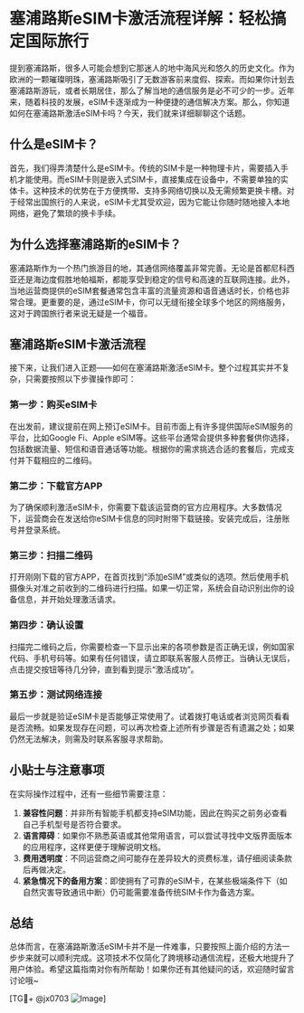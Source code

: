 # 塞浦路斯eSIM卡激活流程详解：轻松搞定国际旅行

提到塞浦路斯，很多人可能会想到它那迷人的地中海风光和悠久的历史文化。作为欧洲的一颗璀璨明珠，塞浦路斯吸引了无数游客前来度假、探索。而如果你计划去塞浦路斯游玩，或者长期居住，那么了解当地的通信服务是必不可少的一步。近年来，随着科技的发展，eSIM卡逐渐成为一种便捷的通信解决方案。那么，你知道如何在塞浦路斯激活eSIM卡吗？今天，我们就来详细聊聊这个话题。

## 什么是eSIM卡？

首先，我们得弄清楚什么是eSIM卡。传统的SIM卡是一种物理卡片，需要插入手机才能使用。而eSIM卡则是嵌入式SIM卡，直接集成在设备中，不需要单独的实体卡。这种技术的优势在于方便携带、支持多网络切换以及无需频繁更换卡槽。对于经常出国旅行的人来说，eSIM卡尤其受欢迎，因为它能让你随时随地接入本地网络，避免了繁琐的换卡手续。

## 为什么选择塞浦路斯的eSIM卡？

塞浦路斯作为一个热门旅游目的地，其通信网络覆盖非常完善。无论是首都尼科西亚还是海边度假胜地帕福斯，都能享受到稳定的信号和高速的互联网连接。此外，当地运营商提供的eSIM套餐通常包含丰富的流量资源和语音通话时长，价格也非常合理。更重要的是，通过eSIM卡，你可以无缝衔接全球多个地区的网络服务，这对于跨国旅行者来说无疑是一个福音。

## 塞浦路斯eSIM卡激活流程

接下来，让我们进入正题——如何在塞浦路斯激活eSIM卡。整个过程其实并不复杂，只需要按照以下步骤操作即可：

### 第一步：购买eSIM卡

在出发前，建议提前在网上预订eSIM卡。目前市面上有许多提供国际eSIM服务的平台，比如Google Fi、Apple eSIM等。这些平台通常会提供多种套餐供你选择，包括数据流量、短信和语音通话等功能。根据你的需求挑选合适的套餐后，完成支付并下载相应的二维码。

### 第二步：下载官方APP

为了确保顺利激活eSIM卡，你需要下载该运营商的官方应用程序。大多数情况下，运营商会在发送给你eSIM卡信息的同时附带下载链接。安装完成后，注册账号并登录系统。

### 第三步：扫描二维码

打开刚刚下载的官方APP，在首页找到“添加eSIM”或类似的选项。然后使用手机摄像头对准之前收到的二维码进行扫描。如果一切正常，系统会自动识别出你的设备信息，并开始处理激活请求。

### 第四步：确认设置

扫描完二维码之后，你需要检查一下显示出来的各项参数是否正确无误，例如国家代码、手机号码等。如果有任何错误，请立即联系客服人员修正。当确认无误后，点击提交按钮等待几分钟，直到看到提示“激活成功”。

### 第五步：测试网络连接

最后一步就是验证eSIM卡是否能够正常使用了。试着拨打电话或者浏览网页看看是否流畅。如果发现存在问题，可以再次检查上述所有步骤是否有遗漏之处；如果仍然无法解决，则需及时联系客服寻求帮助。

## 小贴士与注意事项

在实际操作过程中，还有一些细节需要注意：

1. **兼容性问题**：并非所有智能手机都支持eSIM功能，因此在购买之前务必查看自己手机型号是否符合要求。
2. **语言障碍**：如果你不熟悉英语或其他常用语言，可以尝试寻找中文版界面版本的应用程序，这样更便于理解说明文档。
3. **费用透明度**：不同运营商之间可能存在差异较大的资费标准，请仔细阅读条款后再做决定。
4. **紧急情况下的备用方案**：即使拥有了可靠的eSIM卡，在某些极端条件下（如自然灾害导致通讯中断）仍可能需要准备传统SIM卡作为备选方案。

## 总结

总体而言，在塞浦路斯激活eSIM卡并不是一件难事，只要按照上面介绍的方法一步步来就可以顺利完成。这项技术不仅简化了跨境移动通信流程，还极大地提升了用户体验。希望这篇指南对你有所帮助！如果你还有其他疑问的话，欢迎随时留言讨论哦~

[TG💪+ @jx0703 ![Image](https://github.com/user-attachments/assets/dbca1d08-cadb-493c-b0ec-ad6f7a83f270)]